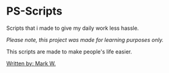 # PS-Scripts
Scripts that i made to give my daily work less hassle.

*Please note, this project was made for learning purposes only.*

This scripts are made to make people's life easier.

[Written by: Mark W.](https://waltherweb.me/)